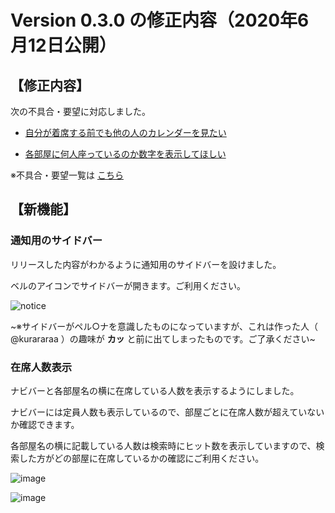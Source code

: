 # Version 0.3.0 の修正内容（2020年6月12日公開）

## 【修正内容】

次の不具合・要望に対応しました。

- [自分が着席する前でも他の人のカレンダーを見たい](https://github.com/a-kodama/WFP_beta_test/blob/master/Beta-6.md)

- [各部屋に何人座っているのか数字を表示してほしい](https://github.com/a-kodama/WFP_beta_test/blob/master/Beta-17.md)



※不具合・要望一覧は [こちら](https://github.com/a-kodama/WFP_beta_test/blob/master/README.md)

## 【新機能】

### 通知用のサイドバー

リリースした内容がわかるように通知用のサイドバーを設けました。

ベルのアイコンでサイドバーが開きます。ご利用ください。

![notice](https://user-images.githubusercontent.com/19407009/84481364-f31a8d00-acd0-11ea-9687-7178f08a9f6b.png)

~※サイドバーがペル○ナを意識したものになっていますが、これは作った人（ @kurararaa ）の趣味が **カッ** と前に出てしまったものです。ご了承ください~

### 在席人数表示

ナビバーと各部屋名の横に在席している人数を表示するようにしました。

ナビバーには定員人数も表示しているので、部屋ごとに在席人数が超えていないか確認できます。

各部屋名の横に記載している人数は検索時にヒット数を表示していますので、検索した方がどの部屋に在席しているかの確認にご利用ください。

![image](https://user-images.githubusercontent.com/44768088/84490690-79899b80-acde-11ea-80e7-8d2ac19d6cc2.png)

![image](https://user-images.githubusercontent.com/44768088/84490516-3fb89500-acde-11ea-99a5-0e4e1ee372ae.png)


